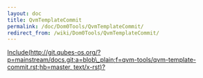 ```yaml
---
layout: doc
title: QvmTemplateCommit
permalink: /doc/Dom0Tools/QvmTemplateCommit/
redirect_from: /wiki/Dom0Tools/QvmTemplateCommit/
---
```


[Include(http://git.qubes-os.org/?p=mainstream/docs.git;a=blob\_plain;f=qvm-tools/qvm-template-commit.rst;hb=master, text/x-rst)?](/doc/Dom0Tools/Include(http%3A/git.qubes-os.org?p=mainstream/docs.git;a=blob_plain;f=qvm-tools/qvm-template-commit.rst;hb=master,%20text/x-rst))
